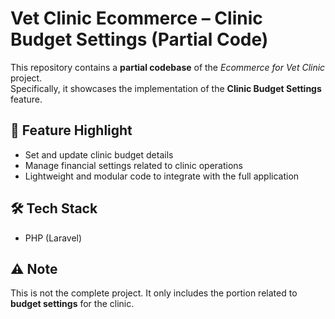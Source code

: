# Vet Clinic Ecommerce – Clinic Budget Settings (Partial Code)

This repository contains a **partial codebase** of the *Ecommerce for Vet Clinic* project.  
Specifically, it showcases the implementation of the **Clinic Budget Settings** feature.

## 📌 Feature Highlight

- Set and update clinic budget details
- Manage financial settings related to clinic operations
- Lightweight and modular code to integrate with the full application

## 🛠 Tech Stack

- PHP (Laravel)

## ⚠️ Note

This is not the complete project. It only includes the portion related to **budget settings** for the clinic.
